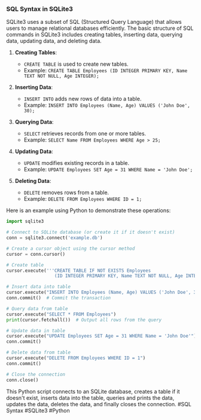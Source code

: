 ### SQL Syntax in SQLite3

SQLite3 uses a subset of SQL (Structured Query Language) that allows users to manage relational databases efficiently. The basic structure of SQL commands in SQLite3 includes creating tables, inserting data, querying data, updating data, and deleting data.

1. **Creating Tables**:
   - `CREATE TABLE` is used to create new tables.
   - Example: `CREATE TABLE Employees (ID INTEGER PRIMARY KEY, Name TEXT NOT NULL, Age INTEGER);`

2. **Inserting Data**:
   - `INSERT INTO` adds new rows of data into a table.
   - Example: `INSERT INTO Employees (Name, Age) VALUES ('John Doe', 30);`

3. **Querying Data**:
   - `SELECT` retrieves records from one or more tables.
   - Example: `SELECT Name FROM Employees WHERE Age > 25;`

4. **Updating Data**:
   - `UPDATE` modifies existing records in a table.
   - Example: `UPDATE Employees SET Age = 31 WHERE Name = 'John Doe';`

5. **Deleting Data**:
   - `DELETE` removes rows from a table.
   - Example: `DELETE FROM Employees WHERE ID = 1;`

Here is an example using Python to demonstrate these operations:

```python
import sqlite3

# Connect to SQLite database (or create it if it doesn't exist)
conn = sqlite3.connect('example.db')

# Create a cursor object using the cursor method
cursor = conn.cursor()

# Create table
cursor.execute('''CREATE TABLE IF NOT EXISTS Employees 
                  (ID INTEGER PRIMARY KEY, Name TEXT NOT NULL, Age INTEGER)''')

# Insert data into table
cursor.execute("INSERT INTO Employees (Name, Age) VALUES ('John Doe', 30)")
conn.commit()  # Commit the transaction

# Query data from table
cursor.execute("SELECT * FROM Employees")
print(cursor.fetchall())  # Output all rows from the query

# Update data in table
cursor.execute("UPDATE Employees SET Age = 31 WHERE Name = 'John Doe'")
conn.commit()

# Delete data from table
cursor.execute("DELETE FROM Employees WHERE ID = 1")
conn.commit()

# Close the connection
conn.close()
```

This Python script connects to an SQLite database, creates a table if it doesn't exist, inserts data into the table, queries and prints the data, updates the data, deletes the data, and finally closes the connection. #SQL Syntax #SQLite3 #Python